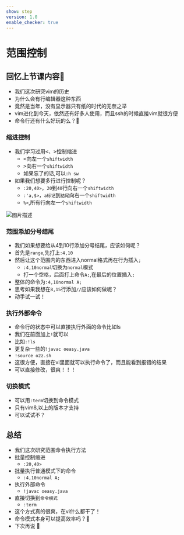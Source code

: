 ```yaml
---
show: step
version: 1.0
enable_checker: true
---
```


# 范围控制

## 回忆上节课内容🤔

- 我们这次研究vim的历史
- 为什么会有行编辑器这种东西
- 竟然是当年，没有显示器只有纸的时代的无奈之举
- vim进化到今天，依然还有好多人使用，而且ssh的时候直接vim就很方便
- 命令行还有什么好玩的么？🤔



### 缩进控制

- 我们学习过用<kbd><</kbd>、<kbd>></kbd>控制缩进
	- <kbd><</kbd>向左一个`shiftwidth`
	- <kbd>></kbd>向右一个`shiftwidth`
	- 如果忘了的话,可以`:h sw`
- 如果我们想要多行进行控制呢？
	- `:20,40>`，`20`到`40`行向右一个`shiftwidth`
	- `:'a,$>`，`a标记`到`结尾`向右一个`shiftwidth`
	- `%<`,所有行向左一个`shiftwidth`
	
![图片描述](https://doc.shiyanlou.com/courses/uid1190679-20210202-1612236787087)


### 范围添加分号结尾

- 我们如果想要给从4到10行添加分号结尾，应该如何呢？
- 首先是`range`,先打上`:4,10`
- 然后让这个范围内的东西进入normal格式再在行为插入`;`
	- `:4,10normal`切换为`normal`模式 
	- 打一个空格，后面打上命令`A;`,在最后的位置插入`;`
- 整体的命令为`:4,10normal A;`
- 思考如果我想在`8,15`行添加`//`应该如何做呢？
- 动手试一试！

### 执行外部命令

- 命令行的状态中可以直接执行外面的命令比如ls
- 我们在前面加上`!`就可以
- 比如`:!ls`
- 更复杂一些的`!javac oeasy.java`
- `!source o2z.sh`
- 这很方便，直接在vi里面就可以执行命令了，而且能看到报错的结果
- 可以直接修改，很爽！！！

### 切换模式

- 可以用`:term`切换到命令模式
- 只有vim8,以上的版本才支持
- 可以试试不？

## 总结
- 我们这次研究范围命令执行方法
- 批量控制缩进
	- `:20,40>`
- 批量执行普通模式下的命令
	- `:4,10normal A;`
- 执行外部命令
	- `!javac oeasy.java`
- 直接切换到`命令模式`
	- `:term`
- 这个方式真的很爽，在vi什么都干了！
- 命令模式本身可以提高效率吗？🤔
- 下次再说 👋






